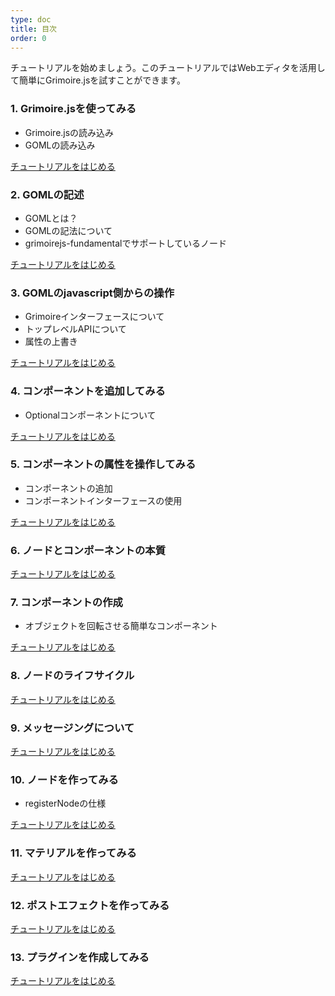```yaml
---
type: doc
title: 目次
order: 0
---
```


チュートリアルを始めましょう。このチュートリアルではWebエディタを活用して簡単にGrimoire.jsを試すことができます。


### 1. Grimoire.jsを使ってみる
  * Grimoire.jsの読み込み
  * GOMLの読み込み

[チュートリアルをはじめる](/tutorial/01-getting-started.html)


### 2. GOMLの記述
  * GOMLとは？
  * GOMLの記法について
  * grimoirejs-fundamentalでサポートしているノード

[チュートリアルをはじめる](/tutorial/02-handle-goml.html)

### 3. GOMLのjavascript側からの操作
  * Grimoireインターフェースについて
  * トップレベルAPIについて
  * 属性の上書き

[チュートリアルをはじめる](/tutorial/03-handle-goml-with-js.html)


### 4. コンポーネントを追加してみる
  * Optionalコンポーネントについて

[チュートリアルをはじめる](/tutorial/04-handle-component.html)

### 5. コンポーネントの属性を操作してみる
  * コンポーネントの追加
  * コンポーネントインターフェースの使用

[チュートリアルをはじめる](/tutorial/05-handle-component-with-js.html)

### 6. ノードとコンポーネントの本質

[チュートリアルをはじめる](/tutorial/06-node-and-component.html)

### 7. コンポーネントの作成
  * オブジェクトを回転させる簡単なコンポーネント

[チュートリアルをはじめる](/tutorial/07-create-component.html)

### 8. ノードのライフサイクル

[チュートリアルをはじめる](/tutorial/08-node-lifecycle.html)

### 9. メッセージングについて
[チュートリアルをはじめる](/tutorial/09-messaging.html)

### 10. ノードを作ってみる
  * registerNodeの仕様

[チュートリアルをはじめる](/tutorial/10-create-node.html)

### 11. マテリアルを作ってみる

[チュートリアルをはじめる](/tutorial/11-create-material.html)

### 12. ポストエフェクトを作ってみる

[チュートリアルをはじめる](/tutorial/12-create-post-effect.html)

### 13. プラグインを作成してみる

[チュートリアルをはじめる](/tutorial/13-create-plugin.html)